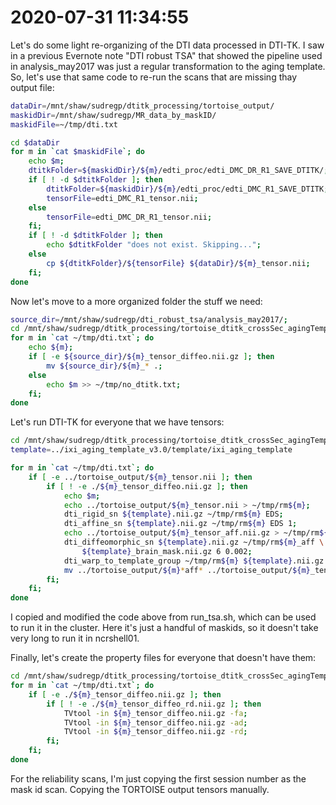 # 2020-07-31 11:34:55

Let's do some light re-organizing of the DTI data processed in DTI-TK. I saw in
a previous Evernote note "DTI robust TSA" that showed the pipeline used in
analysis_may2017 was just a regular transformation to the aging template. So,
let's use that same code to re-run the scans that are missing thay output file:

```bash
dataDir=/mnt/shaw/sudregp/dtitk_processing/tortoise_output/
maskidDir=/mnt/shaw/sudregp/MR_data_by_maskID/
maskidFile=~/tmp/dti.txt

cd $dataDir
for m in `cat $maskidFile`; do
    echo $m;
    dtitkFolder=${maskidDir}/${m}/edti_proc/edti_DMC_DR_R1_SAVE_DTITK/;
    if [ ! -d $dtitkFolder ]; then
        dtitkFolder=${maskidDir}/${m}/edti_proc/edti_DMC_R1_SAVE_DTITK;
        tensorFile=edti_DMC_R1_tensor.nii;
    else
        tensorFile=edti_DMC_DR_R1_tensor.nii;
    fi;
    if [ ! -d $dtitkFolder ]; then
        echo $dtitkFolder "does not exist. Skipping...";
    else
        cp ${dtitkFolder}/${tensorFile} ${dataDir}/${m}_tensor.nii;
    fi;
done
```

Now let's move to a more organized folder the stuff we need:

```bash
source_dir=/mnt/shaw/sudregp/dti_robust_tsa/analysis_may2017/;
cd /mnt/shaw/sudregp/dtitk_processing/tortoise_dtitk_crossSec_agingTemplate;
for m in `cat ~/tmp/dti.txt`; do
    echo ${m};
    if [ -e ${source_dir}/${m}_tensor_diffeo.nii.gz ]; then
        mv ${source_dir}/${m}_* .;
    else
        echo $m >> ~/tmp/no_dtitk.txt;
    fi;
done
```

Let's run DTI-TK for everyone that we have tensors:

```bash
cd /mnt/shaw/sudregp/dtitk_processing/tortoise_dtitk_crossSec_agingTemplate;
template=../ixi_aging_template_v3.0/template/ixi_aging_template

for m in `cat ~/tmp/dti.txt`; do
    if [ -e ../tortoise_output/${m}_tensor.nii ]; then
        if [ ! -e ./${m}_tensor_diffeo.nii.gz ]; then
            echo $m;
            echo ../tortoise_output/${m}_tensor.nii > ~/tmp/rm${m};
            dti_rigid_sn ${template}.nii.gz ~/tmp/rm${m} EDS;
            dti_affine_sn ${template}.nii.gz ~/tmp/rm${m} EDS 1;
            echo ../tortoise_output/${m}_tensor_aff.nii.gz > ~/tmp/rm${m}_aff;
            dti_diffeomorphic_sn ${template}.nii.gz ~/tmp/rm${m}_aff \
                ${template}_brain_mask.nii.gz 6 0.002;
            dti_warp_to_template_group ~/tmp/rm${m} ${template}.nii.gz 2 2 2;
            mv ../tortoise_output/${m}*aff* ../tortoise_output/${m}_tensor_* .
        fi;
    fi;
done
```

I copied and modified the code above from run_tsa.sh, which can be used to run
it in the cluster. Here it's just a handful of maskids, so it doesn't take very
long to run it in ncrshell01.

Finally, let's create the property files for everyone that doesn't have them:

```bash
cd /mnt/shaw/sudregp/dtitk_processing/tortoise_dtitk_crossSec_agingTemplate;
for m in `cat ~/tmp/dti.txt`; do
    if [ -e ./${m}_tensor_diffeo.nii.gz ]; then
        if [ ! -e ./${m}_tensor_diffeo_rd.nii.gz ]; then
            TVtool -in ${m}_tensor_diffeo.nii.gz -fa;
            TVtool -in ${m}_tensor_diffeo.nii.gz -ad;
            TVtool -in ${m}_tensor_diffeo.nii.gz -rd;
        fi;
    fi;
done
```

For the reliability scans, I'm just copying the first session number as the mask
id scan. Copying the TORTOISE output tensors manually.